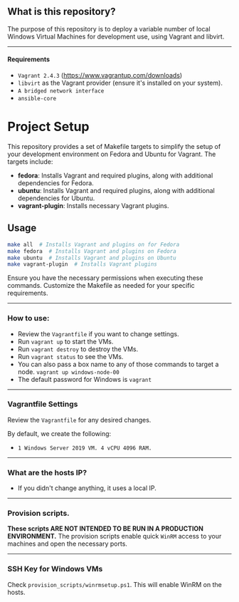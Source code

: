 ## What is this repository?
The purpose of this repository is to deploy a variable number of local Windows Virtual Machines for development use, using Vagrant and libvirt.

---
#### Requirements
- `Vagrant 2.4.3` (https://www.vagrantup.com/downloads)
- `libvirt` as the Vagrant provider (ensure it's installed on your system).
- `A bridged network interface`
- `ansible-core`

# Project Setup

This repository provides a set of Makefile targets to simplify the setup of your development environment on Fedora and Ubuntu for Vagrant. The targets include:

- **fedora**: Installs Vagrant and required plugins, along with additional dependencies for Fedora.
- **ubuntu**: Installs Vagrant and required plugins, along with additional dependencies for Ubuntu.
- **vagrant-plugin**: Installs necessary Vagrant plugins.

## Usage

```bash
make all  # Installs Vagrant and plugins on for Fedora
make fedora  # Installs Vagrant and plugins on Fedora
make ubuntu  # Installs Vagrant and plugins on Ubuntu
make vagrant-plugin  # Installs Vagrant plugins
```
Ensure you have the necessary permissions when executing these commands. Customize the Makefile as needed for your specific requirements.

---
### How to use:
- Review the `Vagrantfile` if you want to change settings.
- Run `vagrant up` to start the VMs.
- Run `vagrant destroy` to destroy the VMs.
- Run `vagrant status` to see the VMs.
- You can also pass a box name to any of those commands to target a node.
  `vagrant up windows-node-00`
- The default password for Windows is `vagrant`
---
### Vagrantfile Settings
Review the `Vagrantfile` for any desired changes.

By default, we create the following:
- `1 Windows Server 2019 VM. 4 vCPU 4096 RAM.`

---
### What are the hosts IP?
- If you didn't change anything, it uses a local IP.

---
### Provision scripts.
**These scripts ARE NOT INTENDED TO BE RUN IN A PRODUCTION ENVIRONMENT.**
The provision scripts enable quick `WinRM` access to your machines and open the necessary ports.

---
### SSH Key for Windows VMs
Check `provision_scripts/winrmsetup.ps1`. This will enable WinRM on the hosts.


